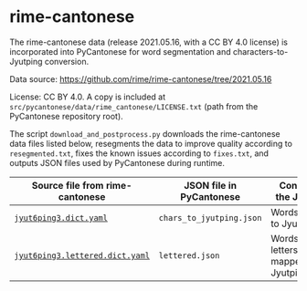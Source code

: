 rime-cantonese
==============

The rime-cantonese data (release 2021.05.16, with a CC BY 4.0 license) is
incorporated into PyCantonese for word segmentation and
characters-to-Jyutping conversion.

Data source: https://github.com/rime/rime-cantonese/tree/2021.05.16

License: CC BY 4.0. A copy is included at
`src/pycantonese/data/rime_cantonese/LICENSE.txt` (path from the PyCantonese repository root).

The script `download_and_postprocess.py` downloads the rime-cantonese data files
listed below,
resegments the data to improve quality according to `resegmented.txt`,
fixes the known issues according to `fixes.txt`,
and outputs JSON files used by PyCantonese during runtime.

| Source file from rime-cantonese | JSON file in PyCantonese  | Contents in the JSON file |
| ------------------------------- | ------------------------- | ------------------------- |
| [`jyut6ping3.dict.yaml`](https://github.com/rime/rime-cantonese/blob/2021.05.16/jyut6ping3.dict.yaml) | `chars_to_jyutping.json` | Words mapped to Jyutping |
| [`jyut6ping3.lettered.dict.yaml`](https://github.com/rime/rime-cantonese/blob/2021.05.16/jyut6ping3.lettered.dict.yaml) | `lettered.json` | Words with letters/numbers mapped to Jyutping |
